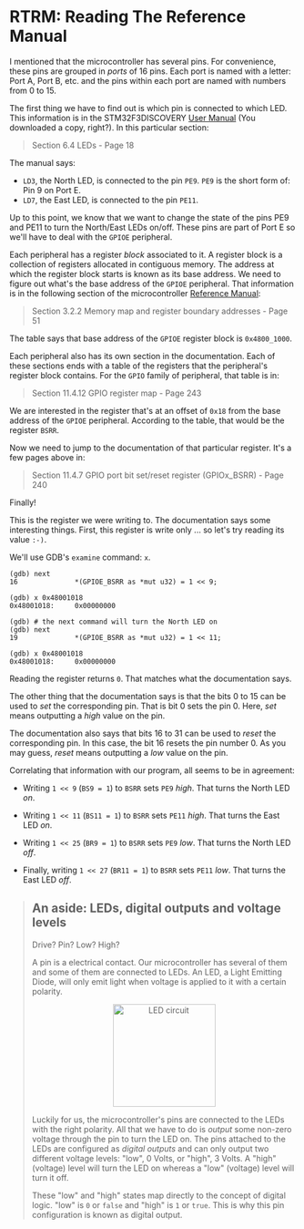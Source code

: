 # RTRM: Reading The Reference Manual

I mentioned that the microcontroller has several pins. For convenience, these pins are grouped in
*ports* of 16 pins. Each port is named with a letter: Port A, Port B, etc. and the pins within each
port are named with numbers from 0 to 15.

The first thing we have to find out is which pin is connected to which LED. This information is in
the STM32F3DISCOVERY [User Manual] (You downloaded a copy, right?). In this particular section:

[User Manual]: http://www.st.com/resource/en/user_manual/dm00063382.pdf

> Section 6.4 LEDs - Page 18

The manual says:

- `LD3`, the North LED, is connected to the pin `PE9`. `PE9` is the short form of: Pin 9 on Port E.
- `LD7`, the East LED, is connected to the pin `PE11`.

Up to this point, we know that we want to change the state of the pins PE9 and PE11 to turn the
North/East LEDs on/off. These pins are part of Port E so we'll have to deal with the `GPIOE`
peripheral.

Each peripheral has a register *block* associated to it. A register block is a collection of
registers allocated in contiguous memory. The address at which the register block starts is known as
its base address. We need to figure out what's the base address of the `GPIOE` peripheral. That
information is in the following section of the microcontroller [Reference Manual]:

[Reference Manual]: http://www.st.com/resource/en/reference_manual/dm00043574.pdf

> Section 3.2.2 Memory map and register boundary addresses - Page 51

The table says that base address of the `GPIOE` register block is `0x4800_1000`.

Each peripheral also has its own section in the documentation. Each of these sections ends with a
table of the registers that the peripheral's register block contains. For the `GPIO` family of
peripheral, that table is in:

> Section 11.4.12 GPIO register map - Page 243

We are interested in the register that's at an offset of `0x18` from the base address of the `GPIOE`
peripheral. According to the table, that would be the register `BSRR`.

Now we need to jump to the documentation of that particular register. It's a few pages above in:

> Section 11.4.7 GPIO port bit set/reset register (GPIOx_BSRR) - Page 240

Finally!

This is the register we were writing to. The documentation says some interesting things. First, this
register is write only ... so let's try reading its value `:-)`.

We'll use GDB's `examine` command: `x`.

```
(gdb) next
16              *(GPIOE_BSRR as *mut u32) = 1 << 9;

(gdb) x 0x48001018
0x48001018:     0x00000000

(gdb) # the next command will turn the North LED on
(gdb) next
19              *(GPIOE_BSRR as *mut u32) = 1 << 11;

(gdb) x 0x48001018
0x48001018:     0x00000000
```

Reading the register returns `0`. That matches what the documentation says.

The other thing that the documentation says is that the bits 0 to 15 can be used to *set* the
corresponding pin. That is bit 0 sets the pin 0. Here, *set* means outputting a *high* value on
the pin.

The documentation also says that bits 16 to 31 can be used to *reset* the corresponding pin. In this
case, the bit 16 resets the pin number 0. As you may guess, *reset* means outputting a *low* value
on the pin.

Correlating that information with our program, all seems to be in agreement:

- Writing `1 << 9` (`BS9 = 1`)  to `BSRR`  sets `PE9` *high*. That turns the North LED *on*.

- Writing `1 << 11` (`BS11 = 1`) to `BSRR` sets `PE11` *high*. That turns the East LED *on*.

- Writing `1 << 25` (`BR9 = 1`) to `BSRR` sets `PE9` *low*. That turns the North LED *off*.

- Finally, writing `1 << 27` (`BR11 = 1`) to `BSRR` sets `PE11` *low*. That turns the East LED *off*.

> ## An aside: LEDs, digital outputs and voltage levels
>
> Drive? Pin? Low? High?
>
> A pin is a electrical contact. Our microcontroller has several of them and some of them are
> connected to LEDs. An LED, a Light Emitting Diode, will only emit light when voltage is applied to
> it with a certain polarity.
>
> <p align="center">
> <img class="white_bg" height=180 alt="LED circuit" title="LED circuit" src="https://upload.wikimedia.org/wikipedia/commons/c/c9/LED_circuit.svg">
> </p>
>
> Luckily for us, the microcontroller's pins are connected to the LEDs with the right polarity. All
> that we have to do is *output* some non-zero voltage through the pin to turn the LED on. The pins
> attached to the LEDs are configured as *digital outputs* and can only output two different voltage
> levels: "low", 0 Volts, or "high", 3 Volts. A "high" (voltage) level will turn the LED on whereas
> a "low" (voltage) level will turn it off.
>
> These "low" and "high" states map directly to the concept of digital logic. "low" is `0` or `false`
> and "high" is `1` or `true`. This is why this pin configuration is known as digital output.
